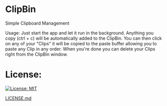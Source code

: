 # ClipBin
Simple Clipboard Management

Usage:
Just start the app and let it run in the background.  Anything you copy (ctrl + c) will be automatically added to the ClipBin.  You can then click on any of your "Clips" it will be copied to the paste buffer allowing you to paste any Clip in any order.  When you're done you can delete your Clips right from the ClipBin window.

# License:
[![License: MIT](https://img.shields.io/badge/License-MIT-yellow.svg)](https://opensource.org/licenses/MIT)

[LICENSE.md](LICENSE.md)
